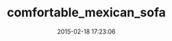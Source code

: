 ---
layout: post
title:  "comfortable_mexican_sofa"
repo:   "comfy/comfortable-mexican-sofa"
date:   2015-02-18 17:23:06
gemurl: http://github.com/comfy/comfortable-mexican-sofa
---